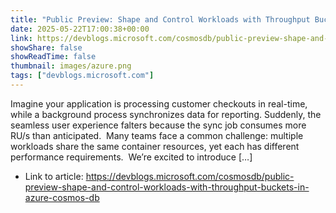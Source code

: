 ```yaml
---
title: "Public Preview: Shape and Control Workloads with Throughput Buckets in Azure Cosmos DB"
date: 2025-05-22T17:00:38+00:00
link: https://devblogs.microsoft.com/cosmosdb/public-preview-shape-and-control-workloads-with-throughput-buckets-in-azure-cosmos-db
showShare: false
showReadTime: false
thumbnail: images/azure.png
tags: ["devblogs.microsoft.com"]
---
```

Imagine your application is processing customer checkouts in real-time, while a background process synchronizes data for reporting. Suddenly, the seamless user experience falters because the sync job consumes more RU/s than anticipated.  Many teams face a common challenge: multiple workloads share the same container resources, yet each has different performance requirements.  We’re excited to introduce […]

- Link to article: https://devblogs.microsoft.com/cosmosdb/public-preview-shape-and-control-workloads-with-throughput-buckets-in-azure-cosmos-db